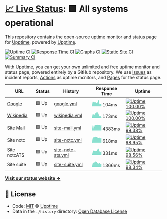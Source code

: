 # [📈 Live Status](https://demo.upptime.js.org): <!--live status--> **🟩 All systems operational**

This repository contains the open-source uptime monitor and status page for [Upptime](https://upptime.js.org), powered by [Upptime](https://github.com/upptime/upptime).

[![Uptime CI](https://github.com/koj-co/upptime/workflows/Uptime%20CI/badge.svg)](https://github.com/koj-co/upptime/actions?query=workflow%3A%22Uptime+CI%22)
[![Response Time CI](https://github.com/koj-co/upptime/workflows/Response%20Time%20CI/badge.svg)](https://github.com/koj-co/upptime/actions?query=workflow%3A%22Response+Time+CI%22)
[![Graphs CI](https://github.com/koj-co/upptime/workflows/Graphs%20CI/badge.svg)](https://github.com/koj-co/upptime/actions?query=workflow%3A%22Graphs+CI%22)
[![Static Site CI](https://github.com/koj-co/upptime/workflows/Static%20Site%20CI/badge.svg)](https://github.com/koj-co/upptime/actions?query=workflow%3A%22Static+Site+CI%22)
[![Summary CI](https://github.com/koj-co/upptime/workflows/Summary%20CI/badge.svg)](https://github.com/koj-co/upptime/actions?query=workflow%3A%22Summary+CI%22)

With [Upptime](https://upptime.js.org), you can get your own unlimited and free uptime monitor and status page, powered entirely by a GitHub repository. We use [Issues](https://github.com/upptime/upptime/issues) as incident reports, [Actions](https://github.com/upptime/upptime/actions) as uptime monitors, and [Pages](https://demo.upptime.js.org) for the status page.

<!--start: status pages-->
<!-- This summary is generated by Upptime (https://github.com/upptime/upptime) -->
<!-- Do not edit this manually, your changes will be overwritten -->

| URL                                   | Status | History                                                                                               | Response Time                                                                      | Uptime                                                                                                                                                                                                                              |
| ------------------------------------- | ------ | ----------------------------------------------------------------------------------------------------- | ---------------------------------------------------------------------------------- | ----------------------------------------------------------------------------------------------------------------------------------------------------------------------------------------------------------------------------------- |
| [Google](https://www.google.com)      | 🟩 Up  | [google.yml](https://github.com/fmmaia/fmAtAllUptime/commits/master/history/google.yml)               | <img alt="Response time graph" src="./graphs/google.png" height="20"> 104ms        | [![Uptime 100.00%](https://img.shields.io/endpoint?url=https%3A%2F%2Fraw.githubusercontent.com%2Ffmmaia%2FfmAtAllUptime%2Fmaster%2Fapi%2Fgoogle%2Fuptime.json)](https://fmmaia.github.io/fmAtAllUptime/history/google)              |
| [Wikipedia](https://en.wikipedia.org) | 🟩 Up  | [wikipedia.yml](https://github.com/fmmaia/fmAtAllUptime/commits/master/history/wikipedia.yml)         | <img alt="Response time graph" src="./graphs/wikipedia.png" height="20"> 173ms     | [![Uptime 100.00%](https://img.shields.io/endpoint?url=https%3A%2F%2Fraw.githubusercontent.com%2Ffmmaia%2FfmAtAllUptime%2Fmaster%2Fapi%2Fwikipedia%2Fuptime.json)](https://fmmaia.github.io/fmAtAllUptime/history/wikipedia)        |
| Site Mail                             | 🟩 Up  | [site-mail.yml](https://github.com/fmmaia/fmAtAllUptime/commits/master/history/site-mail.yml)         | <img alt="Response time graph" src="./graphs/site-mail.png" height="20"> 4383ms    | [![Uptime 99.38%](https://img.shields.io/endpoint?url=https%3A%2F%2Fraw.githubusercontent.com%2Ffmmaia%2FfmAtAllUptime%2Fmaster%2Fapi%2Fsite-mail%2Fuptime.json)](https://fmmaia.github.io/fmAtAllUptime/history/site-mail)         |
| Site nxtc                             | 🟩 Up  | [site-nxtc.yml](https://github.com/fmmaia/fmAtAllUptime/commits/master/history/site-nxtc.yml)         | <img alt="Response time graph" src="./graphs/site-nxtc.png" height="20"> 618ms     | [![Uptime 98.95%](https://img.shields.io/endpoint?url=https%3A%2F%2Fraw.githubusercontent.com%2Ffmmaia%2FfmAtAllUptime%2Fmaster%2Fapi%2Fsite-nxtc%2Fuptime.json)](https://fmmaia.github.io/fmAtAllUptime/history/site-nxtc)         |
| Site nxtcATS                          | 🟩 Up  | [site-nxtc-ats.yml](https://github.com/fmmaia/fmAtAllUptime/commits/master/history/site-nxtc-ats.yml) | <img alt="Response time graph" src="./graphs/site-nxtc-ats.png" height="20"> 331ms | [![Uptime 98.56%](https://img.shields.io/endpoint?url=https%3A%2F%2Fraw.githubusercontent.com%2Ffmmaia%2FfmAtAllUptime%2Fmaster%2Fapi%2Fsite-nxtc-ats%2Fuptime.json)](https://fmmaia.github.io/fmAtAllUptime/history/site-nxtc-ats) |
| Site suite                            | 🟩 Up  | [site-suite.yml](https://github.com/fmmaia/fmAtAllUptime/commits/master/history/site-suite.yml)       | <img alt="Response time graph" src="./graphs/site-suite.png" height="20"> 1366ms   | [![Uptime 98.34%](https://img.shields.io/endpoint?url=https%3A%2F%2Fraw.githubusercontent.com%2Ffmmaia%2FfmAtAllUptime%2Fmaster%2Fapi%2Fsite-suite%2Fuptime.json)](https://fmmaia.github.io/fmAtAllUptime/history/site-suite)       |

<!--end: status pages-->

[**Visit our status website →**](https://demo.upptime.js.org)

## 📄 License

- Code: [MIT](./LICENSE) © [Upptime](https://upptime.js.org)
- Data in the `./history` directory: [Open Database License](https://opendatacommons.org/licenses/odbl/1-0/)
